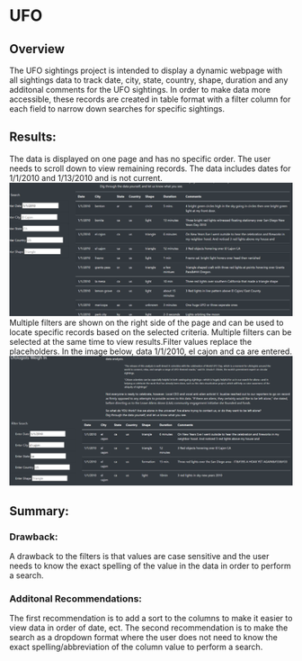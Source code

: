 # UFO

## Overview 
The UFO sightings project is intended to display a dynamic webpage with all sightings data to track date, city, state, country, shape, duration and any additonal comments for the UFO sightings. In order to make data more accessible, these records are created in table format with a filter column for each field to narrow down searches for specific sightings. 

## Results:
The data is displayed on one page and has no specific order. The user needs to scroll down to view remaining records. The data includes dates for 1/1/2010 and 1/13/2010 and is not current.
![Pic 1](https://github.com/mabulhassan/UFO/blob/main/static/images/results.png)
Multiple filters are shown on the right side of the page and can be used to locate specific records based on the selected criteria. Multiple filters can be selected at the same time to view results.Filter values replace the placeholders. In the image below, data 1/1/2010, el cajon and ca are entered.
![Pic 1](https://github.com/mabulhassan/UFO/blob/main/static/images/filters.png)

## Summary: 

### Drawback:
A drawback to the filters is that values are case sensitive and the user needs to know the exact spelling of the value in the data in order to perform a search.

### Additonal Recommendations: 
The first recommendation is to add a sort to the columns to make it easier to view data in order of date, ect. The second recommendation is to make the search as a dropdown format where the user does not need to know the exact spelling/abbreviation of the column value to perform a search.
